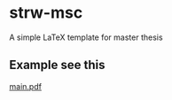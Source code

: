 # strw-msc
A simple LaTeX template for master thesis

## Example see this
[main.pdf](https://github.com/CoolTowel/strw-msc/blob/main/main.pdf)

